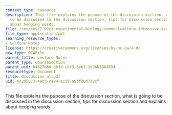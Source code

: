 ```yaml
---
content_type: resource
description: This file explains the pupose of the discussion section, what is going
  to be discussed in the discussion section, tips for discussion section and explains
  about hedging words.
file: /courses/7-02ci-experimental-biology-communications-intensive-spring-2005/4c2d58734abcca84ac39a9bfd0d718cf_discussion_nl.pdf
file_type: application/pdf
learning_resource_types:
- Lecture Notes
license: https://creativecommons.org/licenses/by-nc-sa/4.0/
ocw_type: OCWFile
parent_title: Lecture Notes
parent_type: CourseSection
parent_uid: b4b27d6d-bb3d-cbf3-8eb7-1d36b5864694
resourcetype: Document
title: discussion_nl.pdf
uid: 4c2d5873-4abc-ca84-ac39-a9bfd0d718cf
---
```

This file explains the pupose of the discussion section, what is going to be discussed in the discussion section, tips for discussion section and explains about hedging words.